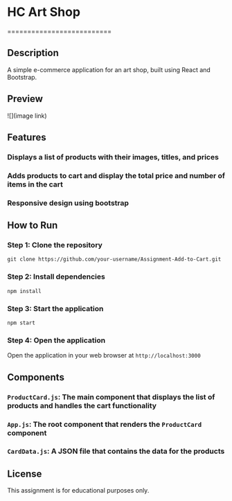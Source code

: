 # HC Art Shop
==========================

## Description
A simple e-commerce application for an art shop, built using React and Bootstrap.

## Preview
![](image link)

## Features
### Displays a list of products with their images, titles, and prices
### Adds products to cart and display the total price and number of items in the cart
### Responsive design using bootstrap

## How to Run
### Step 1: Clone the repository
`git clone https://github.com/your-username/Assignment-Add-to-Cart.git`

### Step 2: Install dependencies
`npm install`

### Step 3: Start the application
`npm start`

### Step 4: Open the application
Open the application in your web browser at `http://localhost:3000`

## Components
### `ProductCard.js`: The main component that displays the list of products and handles the cart functionality
### `App.js`: The root component that renders the `ProductCard` component
### `CardData.js`: A JSON file that contains the data for the products

## License
This assignment is for educational purposes only.